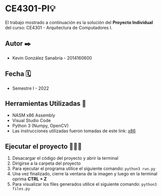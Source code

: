 # CE4301-PI💡

El trabajo mostrado a continuación es la solución del **Proyecto Individual** del curso: CE4301 - Arquitectura de Computadores I.
 
## Autor ✒️

- Kevin González Sanabria - 2014160600 


## Fecha 🗓

- Semestre I - 2022

## Herramientas Utilizadas 🧰

- NASM x86 Assembly
- Visual Studio Code
- Python 3 (Numpy, OpenCV)
- Las instrucciones utilizadas fueron tomadas de este link: [x86](https://www.cs.dartmouth.edu/~sergey/cs258/tiny-guide-to-x86-assembly.pdf)


## Ejecutar el proyecto 🏃🏻‍♀️
1. Desacargar el código del proyecto y abrir la terminal 
2. Dirigirse a la carpeta del proyecto
3. Para ejecutar el programa utilice el siguiente comando: `python3 run.py`
4. Una vez finalizado, cierre la ventana de la imagen y luego en la terminal oprima **CTRL + Z**
5. Para visualizar los files generados utilice el siguiente comando: `python3 files.py`